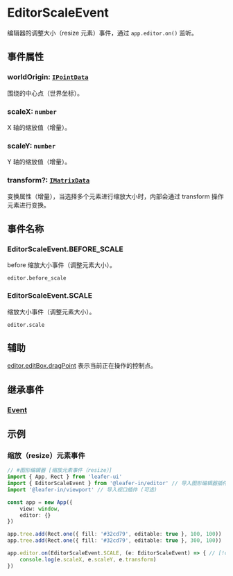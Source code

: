 # EditorScaleEvent

编辑器的调整大小（resize 元素）事件，通过 `app.editor.on()` 监听。

## 事件属性

### worldOrigin: [`IPointData`](/api/interfaces/IPointData.md)

围绕的中心点（世界坐标）。

### scaleX: `number`

X 轴的缩放值（增量）。

### scaleY: `number`

Y 轴的缩放值（增量）。

### transform?: [`IMatrixData`](/api/interfaces/IMatrixData.md)

变换属性（增量），当选择多个元素进行缩放大小时，内部会通过 transform 操作元素进行变换。

## 事件名称

### EditorScaleEvent.BEFORE_SCALE

before 缩放大小事件（调整元素大小）。

`editor.before_scale`

### EditorScaleEvent.SCALE

缩放大小事件（调整元素大小）。

`editor.scale`

## 辅助

[editor.editBox.dragPoint](../EditBox.md#dragpoint-editpoint) 表示当前正在操作的控制点。

## 继承事件

### [Event](/reference/event/basic/Event.md)

<!-- ## API

### [EditorScaleEvent](/api/classes/EditorScaleEvent.md) -->

## 示例

### 缩放（resize）元素事件

```ts
// #图形编辑器 [缩放元素事件（resize）]
import { App, Rect } from 'leafer-ui'
import { EditorScaleEvent } from '@leafer-in/editor' // 导入图形编辑器插件 // [!code hl] 
import '@leafer-in/viewport' // 导入视口插件 (可选)

const app = new App({
    view: window,
    editor: {}
})

app.tree.add(Rect.one({ fill: '#32cd79', editable: true }, 100, 100))
app.tree.add(Rect.one({ fill: '#32cd79', editable: true }, 300, 100))

app.editor.on(EditorScaleEvent.SCALE, (e: EditorScaleEvent) => { // [!code hl:3]
    console.log(e.scaleX, e.scaleY, e.transform)
})
```
